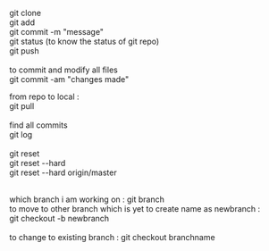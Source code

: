 git clone <url><br/>
git add <file name><br/>
git commit -m "message"<br/>
git status (to know the status of git repo)<br/>
git push<br/>
<br/>
to commit and modify all files<br/>
git commit -am "changes made"<br/>

from repo to local : <br/>
git pull<br/>
<br/>
find all commits <br/>
git log
<br/>
<br/>
git reset<br/>
git reset --hard <commit><br/>
git reset --hard origin/master<br/><br/>

which branch i am working on : git branch <br/>
to move to other branch which is yet to create name as newbranch : <br/>
git checkout -b newbranch<br/>
<br/>
to change to existing branch : git checkout branchname<br/>
